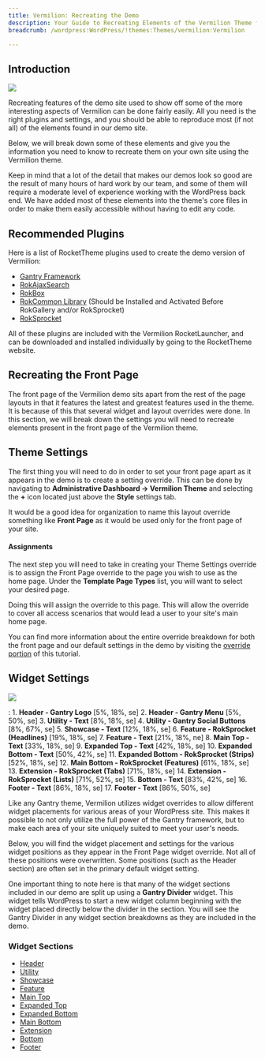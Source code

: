 ```yaml
---
title: Vermilion: Recreating the Demo
description: Your Guide to Recreating Elements of the Vermilion Theme for WordPress
breadcrumb: /wordpress:WordPress/!themes:Themes/vermilion:Vermilion

---
```


Introduction
-----

![][Vermilion]

Recreating features of the demo site used to show off some of the more interesting aspects of Vermilion can be done fairly easily. All you need is the right plugins and settings, and you should be able to reproduce most (if not all) of the elements found in our demo site.

Below, we will break down some of these elements and give you the information you need to know to recreate them on your own site using the Vermilion theme.

Keep in mind that a lot of the detail that makes our demos look so good are the result of many hours of hard work by our team, and some of them will require a moderate level of experience working with the WordPress back end. We have added most of these elements into the theme's core files in order to make them easily accessible without having to edit any code.

Recommended Plugins
-----

Here is a list of RocketTheme plugins used to create the demo version of Vermilion:

* [Gantry Framework][gantry]
* [RokAjaxSearch][rokajaxsearch]
* [RokBox][rokbox]
* [RokCommon Library](http://www.rockettheme.com/wordpress/plugins/rokutilities) (Should be Installed and Activated Before RokGallery and/or RokSprocket)
* [RokSprocket][roksprocket]

All of these plugins are included with the Vermilion RocketLauncher, and can be downloaded and installed individually by going to the RocketTheme website.

Recreating the Front Page
-----

The front page of the Vermilion demo sits apart from the rest of the page layouts in that it features the latest and greatest features used in the theme. It is because of this that several widget and layout overrides were done. In this section, we will break down the settings you will need to recreate elements present in the front page of the Vermilion theme.

Theme Settings
-----

The first thing you will need to do in order to set your front page apart as it appears in the demo is to create a setting override. This can be done by navigating to **Administrative Dashboard -> Vermilion Theme** and selecting the **+** icon located just above the **Style** settings tab.

It would be a good idea for organization to name this layout override something like **Front Page** as it would be used only for the front page of your site.

#### Assignments

The next step you will need to take in creating your Theme Settings override is to assign the Front Page override to the page you wish to use as the home page. Under the **Template Page Types** list, you will want to select your desired page.

Doing this will assign the override to this page. This will allow the override to cover all access scenarios that would lead a user to your site's main home page.

You can find more information about the entire override breakdown for both the front page and our default settings in the demo by visiting the [override portion][demooverride] of this tutorial.

Widget Settings
-----

![][theme]

:   1. **Header - Gantry Logo** [5%, 18%, se]
    2. **Header - Gantry Menu** [5%, 50%, se]
    3. **Utility - Text**  [8%, 18%, se]
    4. **Utility - Gantry Social Buttons** [8%, 67%, se]
    5. **Showcase - Text**  [12%, 18%, se]
    6. **Feature - RokSprocket (Headlines)**  [19%, 18%, se]
    7. **Feature - Text**  [21%, 18%, ne]
    8. **Main Top - Text**  [33%, 18%, se]
    9. **Expanded Top - Text**  [42%, 18%, se]
    10. **Expanded Bottom - Text**  [50%, 42%, se]
    11. **Expanded Bottom - RokSprocket (Strips)**  [52%, 18%, se]
    12. **Main Bottom - RokSprocket (Features)**  [61%, 18%, se]
    13. **Extension - RokSprocket (Tabs)** [71%, 18%, se]
    14. **Extension - RokSprocket (Lists)** [71%, 52%, se]
    15. **Bottom - Text** [83%, 42%, se]
    16. **Footer - Text**  [86%, 18%, se]
    17. **Footer - Text**  [86%, 50%, se]

Like any Gantry theme, Vermilion utilizes widget overrides to allow different widget placements for various areas of your WordPress site. This makes it possible to not only utilize the full power of the Gantry framework, but to make each area of your site uniquely suited to meet your user's needs.

Below, you will find the widget placement and settings for the various widget positions as they appear in the Front Page widget override. Not all of these positions were overwritten. Some positions (such as the Header section) are often set in the primary default widget setting.

One important thing to note here is that many of the widget sections included in our demo are split up using a **Gantry Divider** widget. This widget tells WordPress to start a new widget column beginning with the widget placed directly below the divider in the section. You will see the Gantry Divider in any widget section breakdowns as they are included in the demo.

### Widget Sections

* [Header][header]
* [Utility][utility]
* [Showcase][showcase]
* [Feature][feature]
* [Main Top][maintop]
* [Expanded Top][expandedtop]
* [Expanded Bottom][expandedbottom]
* [Main Bottom][mainbottom]
* [Extension][extension]
* [Bottom][bottom]
* [Footer][footer]

[gantry]: http://gantry-framework.org/download
[rokajaxsearch]: http://www.rockettheme.com/wordpress/plugins/rokajaxsearch
[rokbox]: http://www.rockettheme.com/wordpress/plugins/rokbox
[roksprocket]: http://www.rockettheme.com/wordpress/plugins/roksprocket
[Vermilion]: assets/vermilion.jpeg
[roksprocket]: ../../plugins/roksprocket/
[faq]: faq.md
[menu]: ../../start/menu.md
[override]: http://gantry-framework.org/documentation/wordpress/configure/
[header]: demo_header.md
[utility]: demo_utility.md
[showcase]: demo_showcase.md
[feature]: demo_feature.md
[maintop]: demo_maintop.md
[expandedtop]: demo_expandedtop.md
[expandedbottom]: demo_expandedbottom.md
[mainbottom]: demo_mainbottom.md
[extension]: demo_extension.md
[bottom]: demo_bottom.md
[footer]: demo_footer.md
[demooverride]: demo_override.md
[theme]: assets/vermilion2.jpeg
[scroll]: assets/scrollwidget.jpg
